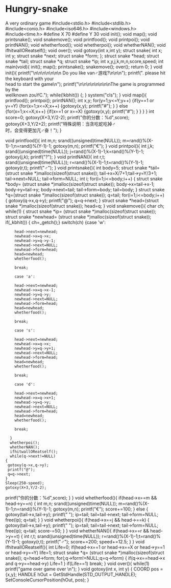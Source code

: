# Hungry-snake
A very ordinary game
#include<stdio.h>
#include<stdlib.h>
#include<conio.h>
#include<iso646.h>
#include<windows.h>
#include<time.h>
#define X 70
#define Y 30
void init();
void map();
void printsnake();
void snakemove();
void printfood();
void printpoi();
void printNAN();
void whetherfood();
void whetherpoi();
void whetherNAN();
void ifhitwallOReatself();
void over();
void gotoxy(int x,int y);
struct snake{
	int x;
       int y;
	struct snake *next;
	struct snake *form;
    };
struct snake *head;
struct snake *tail;
struct snake *q;
struct snake *ip;
int x,y,j,k,m,n,score,speed;
int main(void){
	init();
       map();
    printsnake();
    snakemove();
    over();
return 0;
}
void init(){
       printf("\n\n\n\n\n\n\n              Do you like van♂游戏?\n\n\n");
	printf(".                    please hit the keyboard with your \
head to start the game\n");
       printf("\n\n\n\n\n\n\n\nThe game is programmed by the \
wellknown zouYC.");
	while(!kbhit())
	{;
    }
    system("cls");
}
void map(){
     printfood();
    printpoi();
    printNAN();
    int x,y;
    for(y=1;y<=Y;y++)
    {if(y==1 or y==Y)
      {for(x=1;x<=X;x++)
        {gotoxy(x,y);
         printf("#");
		}
	  }
	 else
	  {for(x=1;x<=X;x++)
	   {if(x==1 or x==X)
	     {gotoxy(x,y);
	      printf("#");
		 }
	   }
	  }
	}
    int score=0;
   gotoxy(X+3,Y/2-2);
   printf("你的分数：%d",score);
   gotoxy(X+3,Y/2+2);
   printf("特殊说明：当贪吃蛇吃掉♂\
时，会变得更加亢♂奋！");
}

void printfood(){
    int m,n;
    srand((unsigned)time(NULL));
    m=rand()%(X-1)-1;n=rand()%(Y-1)-1;
    gotoxy(m,n);
    printf("€");
}
void printpoi(){
    int j,k;
    srand((unsigned)time(NULL));
    j=rand()%(X-1)-1;k=rand()%(Y-1)-1;
    gotoxy(j,k);
    printf("?");
}
void printNAN(){
    int r,t;
    srand((unsigned)time(NULL));
    r=rand()%(X-1)-1;t=rand()%(Y-1)-1;
    gotoxy(r,t);
    printf("♂");
}
void printsnake(){
    int body=5;
    struct snake *tail=
    (struct snake *)malloc(sizeof(struct snake));
    tail->x=X/7+1;tail->y=Y/3+1;
    tail->next=NULL;
    tail->form=NULL;
    int i;
    for(i=1;i<=body;i++)
    {
        struct snake *body=
        (struct snake *)malloc(sizeof(struct snake));
        body->x=tail->x-1;
        body->y=tail->y;
        body->next=tail;
        tail->form=body;
        tail=body;
    }
    struct snake *q=(struct snake *)malloc(sizeof(struct snake));
    q=tail;
    for(i=1;i<=body;i++)
    {
     gotoxy(q->x,q->y);
     printf("@");
     q=q->next;
    }
    struct snake *head=(struct snake *)malloc(sizeof(struct snake));
     head=q;
    }
void snakemove(){
        char ch;
    while(1)
    {
    struct snake *ip=
        (struct snake *)malloc(sizeof(struct snake));
        struct snake *newhead=
        (struct snake *)malloc(sizeof(struct snake));
    if(_kbhit())
    {
	ch=_getch();}
    switch(ch)
      {case 'w':

        head->next=newhead;
        newhead->x=q->x;
        newhead->y=q->y-1;
        newhead->next=NULL;
        newhead->form=head;
        head=newhead;
        whetherfood();

        break;
       
        case 'a':
       
        head->next=newhead;
        newhead->x=q->x-1;
        newhead->y=q->y;
        newhead->next=NULL;
        newhead->form=head;
        head=newhead;
        whetherfood();
		
        break;
       
        case 's':
       
        head->next=newhead;
        newhead->x=q->x;
        newhead->y=q->y+1;
        newhead->next=NULL;
        newhead->form=head;
        head=newhead;
        whetherfood();
		
        break;
       
        case 'd':
       
        head->next=newhead;
        newhead->x=q->x+1;
        newhead->y=q->y;
        newhead->next=NULL;
        newhead->form=head;
        head=newhead;
        whetherfood();
		
        break;
       
      }
      whetherpoi();
      whetherNAN();
      ifhitwallOReatself();
      while(q->next!=NULL)
    {
     gotoxy(q->x,q->y);
     printf("@");
     q=q->next;
    }
    Sleep(250-speed);
    gotoxy(X+3,Y/2-2);
   printf("你的分数：%d",score);
    }
    }
void whetherfood(){
    if(head->x==m && head->y==n)
    {
     int m,n;
    srand((unsigned)time(NULL));
    m=rand()%(X-1)-1;n=rand()%(Y-1)-1;
    gotoxy(m,n);
    printf("€");
    score+=100;
    }
   else 
   {
        gotoxy(tail->x,tail->y);
        printf(" ");
        ip=tail;
        tail=tail->next;
        tail->form=NULL;
        free(ip);
		q=tail;
   }
}
void whetherpoi(){
    if(head->x==j && head->==k)
   {
          gotoxy(tail->x,tail->y);
        printf(" ");
        ip=tail;
        tail=tail->next;
        tail->form=NULL;
        free(ip);
		q=tail;
          score-=50;
   }
}
void whetherNAN(){
    if(head->x==r && head->y==t)
    {
     int r,t;
    srand((unsigned)time(NULL));
    r=rand()%(X-1)-1;t=rand()%(Y-1)-1;
    gotoxy(r,t);
    printf("♂");
    score+=200;
    speed+=12.5;
    }
}
void ifhitwallOReatself(){
   int Life=0;
    if(head->x==1 or head->x==X or head->y==1 or 
   head->y==Y)
   life=1;
   struct snake *q=
   (struct snake *)malloc(sizeof(struct snake));
   q=head->form;
   for(;q->form!=NULL;q=q->form)
   {
       if(q->x==head->x and q->y==head->y)
       Life=1
   }
   if(Life==1)
   break;
}
void over(){
while(1)
    printf("game over                                game over \n");
}
void gotoxy(int x, int y) {
    COORD pos = {x,y};
    HANDLE hOut = GetStdHandle(STD_OUTPUT_HANDLE);
    SetConsoleCursorPosition(hOut, pos);
}


